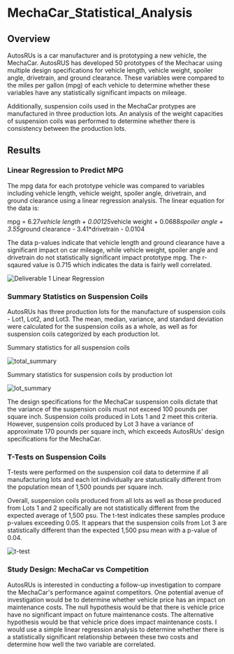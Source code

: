 # MechaCar_Statistical_Analysis
## Overview
AutosRUs is a car manufacturer and is prototyping a new vehicle, the MechaCar. AutosRUS has developed 50 prototypes of the Mechacar using multiple design specifications for vehicle length, vehicle weight, spoiler angle, drivetrain, and ground clearance. These variables were compared to the miles per gallon (mpg) of each vehicle to determine whether these variables have any statistically significant impacts on mileage. 

Additionally, suspension coils used in the MechaCar protypes are manufactured in three production lots. An analysis of the weight capacities of suspension coils was performed to determine whether there is consistency between the production lots. 

## Results
### Linear Regression to Predict MPG
The mpg data for each prototype vehicle was compared to variables including vehicle length, vehicle weight, spoiler angle, drivetrain, and ground clearance using a linear regression analysis. The linear equation for the data is:

mpg = 6.27*vehicle length + 0.00125*vehicle weight + 0.0688*spoiler angle + 3.55*ground clearance - 3.41*drivetrain - 0.0104

The data p-values indicate that vehicle length and ground clearance have a significant impact on car mileage, while vehicle weight, spoiler angle and drivetrain do not statistically significant impact prototype mpg. The r-sqaured value is 0.715 which indicates the data is fairly well correlated. 

![Deliverable 1 Linear Regression](https://user-images.githubusercontent.com/94587007/161317767-c5839759-344f-4bcb-9073-e8b70b1f43a5.png)

### Summary Statistics on Suspension Coils
AutosRUs has three production lots for the manufacture of suspension coils - Lot1, Lot2, and Lot3. The mean, median, variance, and standard deviation were calculated for the suspension coils as a whole, as well as for suspension coils categorized by each production lot.

Summary statistics for all suspension coils

![total_summary](https://user-images.githubusercontent.com/94587007/161320749-0cadf43e-52d4-4244-abb7-120d1554744c.png)

Summary statistics for suspension coils by production lot

![lot_summary](https://user-images.githubusercontent.com/94587007/161320779-f4731403-bda7-47e3-b8a9-393be42bd15e.png)

The design specifications for the MechaCar suspension coils dictate that the variance of the suspension coils must not exceed 100 pounds per square inch. Suspension coils produced in Lots 1 and 2 meet this criteria. However, suspension coils produced by Lot 3 have a variance of approximate 170 pounds per square inch, which exceeds AutosRUs' design specifications for the MechaCar. 

### T-Tests on Suspension Coils
T-tests were performed on the suspension coil data to determine if all manufacturing lots and each lot individually are statustically different from the population mean of 1,500 pounds per square inch.

Overall, suspension coils produced from all lots as well as those produced from Lots 1 and 2 specifically are not statistically different from the expected average of 1,500 psu. The t-test indicates these samples produce p-values exceeding 0.05. It appears that the suspension coils from Lot 3 are statistically different than the expected 1,500 psu mean with a p-value of 0.04. 

![t-test](https://user-images.githubusercontent.com/94587007/161441298-c7a38193-c5ee-4a38-ad94-62ed214938cf.png)

### Study Design: MechaCar vs Competition
AutosRUs is interested in conducting a follow-up investigation to compare the MechaCar's performance against competitors. One potential avenue of investigation would be to determine whether vehicle price has an impact on maintenance costs. The null hypothesis would be that there is vehicle price have no significant impact on future maintenance costs. The alternative hypothesis would be that vehicle price does impact maintenance costs. I would use a simple linear regression analysis to determine whether there is a statistically significant relationship between these two costs and determine how well the two variable are correlated.
